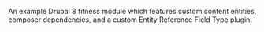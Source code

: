 An example Drupal 8 fitness module which features custom content entities, composer dependencies, and a custom Entity Reference Field Type plugin.
